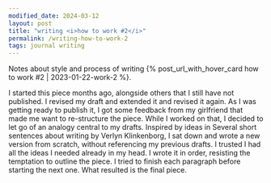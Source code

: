 ```yaml
---
modified_date: 2024-03-12
layout: post
title: "writing <i>how to work #2</i>"
permalink: /writing-how-to-work-2
tags: journal writing
---
```


Notes about style and process of writing {% post_url_with_hover_card how to work #2 | 2023-01-22-work-2 %}.
<!--more-->

I started this piece months ago, alongside others that I still have not published.
I revised my draft and extended it and revised it again.
As I was getting ready to publish it, I got some feedback from my girlfriend that made me want to re-structure the piece.
While I worked on that, I decided to let go of an analogy central to my drafts.
Inspired by ideas in Several short sentences about writing by Verlyn Klinkenborg, I sat down and wrote a new version from scratch, without referencing my previous drafts.
I trusted I had all the ideas I needed already in my head.
I wrote it in order, resisting the temptation to outline the piece.
I tried to finish each paragraph before starting the next one.
What resulted is the final piece.